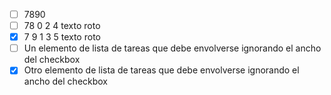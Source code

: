 - [ ] 7890
- [ ] 78 0 2 4 texto roto
- [x] 7 9 1 3 5 texto roto
- [ ] Un elemento de lista de tareas que debe envolverse ignorando el ancho del checkbox
- [X] Otro elemento de lista de tareas que debe envolverse ignorando el ancho del checkbox
